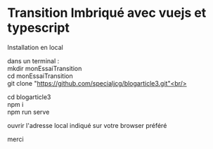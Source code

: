 # Transition Imbriqué avec vuejs et typescript

Installation en local

dans un terminal : <br/>
mkdir monEssaiTransition<br/>
cd monEssaiTransition<br/>
git clone "https://github.com/specialjcg/blogarticle3.git"<br/>

cd blogarticle3<br/>
npm i<br/>
npm run serve<br/>

ouvrir l'adresse local indiqué sur votre browser préféré<br/>

merci
